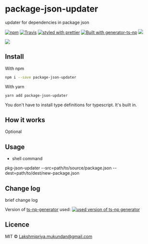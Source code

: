 # package-json-updater

updater for dependencies in package json

[![npm](https://img.shields.io/npm/v/package-json-updater.svg)](https://www.npmjs.com/package/package-json-updater)
[![Travis](https://img.shields.io/travis/lakshmipriyamukundan/package-json-updater.svg)](https://travis-ci.org/lakshmipriyamukundan/package-json-updater)
[![styled with prettier](https://img.shields.io/badge/code_style-prettier-ff69b4.svg)](https://github.com/prettier/prettier)
[![Built with generator-ts-np](https://img.shields.io/badge/scaffolding-ts_np-2699ad.svg)](https://github.com/vajahath/generator-ts-np)
[![](https://img.shields.io/badge/TypeScript-Ready-blue.svg)](https://www.typescriptlang.org/)

<!-- [![npm](https://img.shields.io/npm/dt/package-json-updater.svg)]() -->

![](https://cataas.com/cat)

## Install

With npm

```bash
npm i --save package-json-updater
```

With yarn

```bash
yarn add package-json-updater
```

You don't have to install type definitions for typescript. It's built in.

## How it works

Optional

## Usage

- shell command

pkg-json-updater --src=path/to/source/package.json --dest=path/to/dest/new-package.json

## Change log

brief change log

Version of [ts-np-generator](https://github.com/vajahath/generator-ts-np) used: [![used version of ts-np generator](https://img.shields.io/badge/ts--np-v2.0.5-a5a5a5.svg?style=flat-square)](https://github.com/vajahath/generator-ts-np)

## Licence

MIT &copy; [Lakshmipriya.mukundan@gmail.com](https://twitter.com/lakshmipriya)
